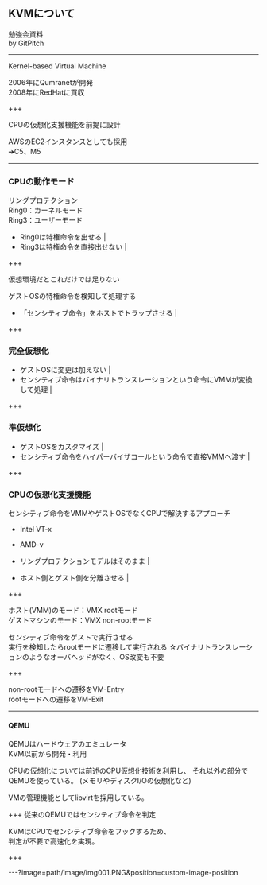 ## KVMについて
勉強会資料    
by GitPitch

---

Kernel-based Virtual Machine  

2006年にQumranetが開発  
2008年にRedHatに買収  

+++

CPUの仮想化支援機能を前提に設計  

AWSのEC2インスタンスとしても採用  
➔C5、M5  

---

### CPUの動作モード  
リングプロテクション  
Ring0：カーネルモード  
Ring3：ユーザーモード  

- Ring0は特権命令を出せる |
- Ring3は特権命令を直接出せない |

+++

仮想環境だとこれだけでは足りない  
  
ゲストOSの特権命令を検知して処理する  
  
- 「センシティブ命令」をホストでトラップさせる |

+++

### 完全仮想化  
- ゲストOSに変更は加えない |
- センシティブ命令はバイナリトランスレーションという命令にVMMが変換して処理 |

+++

### 準仮想化  
- ゲストOSをカスタマイズ |
- センシティブ命令をハイパーバイザコールという命令で直接VMMへ渡す |

+++

### CPUの仮想化支援機能
センシティブ命令をVMMやゲストOSでなくCPUで解決するアプローチ  
- Intel VT-x
- AMD-v
  
- リングプロテクションモデルはそのまま |
- ホスト側とゲスト側を分離させる |

+++

ホスト(VMM)のモード：VMX rootモード  
ゲストマシンのモード：VMX non-rootモード  

センシティブ命令をゲストで実行させる  
実行を検知したらrootモードに遷移して実行される
☆バイナリトランスレーションのようなオーバヘッドがなく、OS改変も不要

+++

non-rootモードへの遷移をVM-Entry  
rootモードへの遷移をVM-Exit  


---

#### QEMU
QEMUはハードウェアのエミュレータ  
KVM以前から開発・利用  

CPUの仮想化については前述のCPU仮想化技術を利用し、
それ以外の部分でQEMUを使っている。
(メモリやディスクI/Oの仮想化など)

VMの管理機能としてlibvirtを採用している。

+++
従来のQEMUではセンシティブ命令を判定  
  
KVMはCPUでセンシティブ命令をフックするため、  
判定が不要で高速化を実現。

+++

---?image=path/image/img001.PNG&position=custom-image-position

